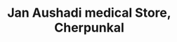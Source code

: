 ---
title: "Jan Aushadi medical Store, Cherpunkal"
url: /cherpunkal/jan-aushadi-medical-store-cherpunkal/
shop: medical supply
---